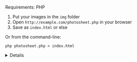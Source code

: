 Requirements: PHP

1. Put your images in the `img` folder
2. Open `http://example.com/photosheet.php` in your browser
3. Save as `index.html` or else

Or from the command-line:

```
php photosheet.php > index.html
```

<details>
  
  <br>
  
  - Caution: it's probably unsafe(?) to host `photosheet.php` on a public server.
  - No thumbnails are generated, so compress your images beforehand.
  - `.landscape` and `.portrait` classes are also available for styling purposes.

  Default variables in `photosheet.php`:
  ```php
  $site_title = "Photographs of Roadside America";
  $site_desc = "by John Margolies";
  $site_style = 'style.css';
  $img_folder = 'img';
  $allowed_types = array('png','jpg','jpeg','gif');
  ```
 Default variables in `style.css`:
  ```css
  --textsize: 16px;
  --textcolor: #eee;
  --bgcolor: #0e0e0f;
  --margin: 2vmax;
  --thumbsize: 165px;
  ```
  
</details>
